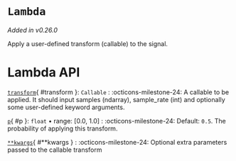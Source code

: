 # `Lambda`

_Added in v0.26.0_

Apply a user-defined transform (callable) to the signal.

# Lambda API

[`transform`](#transform){ #transform }: `Callable`
:   :octicons-milestone-24: A callable to be applied. It should input
    samples (ndarray), sample_rate (int) and optionally some user-defined
    keyword arguments.

[`p`](#p){ #p }: `float` • range: [0.0, 1.0]
:   :octicons-milestone-24: Default: `0.5`. The probability of applying this transform.

[`**kwargs`](#**kwargs){ #**kwargs }
:   :octicons-milestone-24: Optional extra parameters passed to the callable transform
